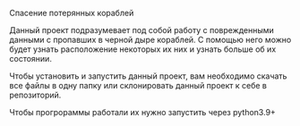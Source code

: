 Спасение потерянных кораблей

Данный проект подразумевает под собой работу с поврежденными данными с пропавших в черной дыре кораблей.
С помощью него можно будет узнать расположение некоторых их них и узнать больше об их состоянии.

Чтобы установить и запустить данный проект, вам необходимо скачать все файлы в одну папку или склонировать данный проект к себе в репозиторий.

Чтобы прогрораммы работали их нужно запустить через python3.9+